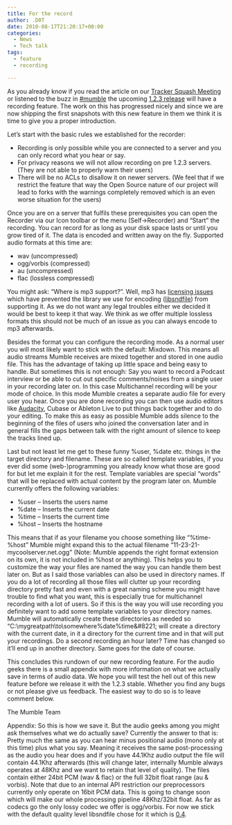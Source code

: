 ```yaml
---
title: For the record
author: .D0T
date: 2010-08-17T21:20:17+00:00
categories:
  - News
  - Tech talk
tags:
  - feature
  - recording

---
```

As you already know if you read the article on our [Tracker Squash Meeting][1] or listened to the buzz in [#mumble][2] the upcoming [1.2.3 release][3] will have a recording feature. The work on this has progressed nicely and since we are now shipping the first snapshots with this new feature in them we think it is time to give you a proper introduction.

<!--more-->

Let&#8217;s start with the basic rules we established for the recorder:

  * Recording is only possible while you are connected to a server and you can only record what you hear or say.
  * For privacy reasons we will not allow recording on pre 1.2.3 servers. (They are not able to properly warn their users)
  * There will be no ACLs to disallow it on newer servers. (We feel that if we restrict the feature that way the Open Source nature of our project will lead to forks with the warnings completely removed which is an even worse situation for the users)

Once you are on a server that fulfils these prerequisites you can open the Recorder via our Icon toolbar or the menu (Self->Recorder) and &#8220;Start&#8221; the recording. You can record for as long as your disk space lasts or until you grow tired of it. The data is encoded and written away on the fly. Supported audio formats at this time are:

  * wav (uncompressed)
  * ogg/vorbis (compressed)
  * au (uncompressed)
  * flac (lossless compressed)

You might ask: &#8220;Where is mp3 support?&#8221;. Well, mp3 has [licensing issues][4] which have prevented the library we use for encoding ([libsndfile][5]) from supporting it. As we do not want any legal troubles either we decided it would be best to keep it that way. We think as we offer multiple lossless formats this should not be much of an issue as you can always encode to mp3 afterwards.

Besides the format you can configure the recording mode. As a normal user you will most likely want to stick with the default: Mixdown. This means all audio streams Mumble receives are mixed together and stored in one audio file. This has the advantage of taking up little space and being easy to handle. But sometimes this is not enough: Say you want to record a Podcast interview or be able to cut out specific comments/noises from a single user in your recording later on. In this case Multichannel recording will be your mode of choice. In this mode Mumble creates a separate audio file for every user you hear. Once you are done recording you can then use audio editors like [Audacity][6], Cubase or Ableton Live to put things back together and to do your editing. To make this as easy as possible Mumble adds silence to the beginning of the files of users who joined the conversation later and in general fills the gaps between talk with the right amount of silence to keep the tracks lined up.

Last but not least let me get to these funny %user, %date etc. things in the target directory and filename. These are so called template variables, if you ever did some (web-)programming you already know what those are good for but let me explain it for the rest. Template variables are special &#8220;words&#8221; that will be replaced with actual content by the program later on. Mumble currently offers the following variables:

  * %user &#8211; Inserts the users name
  * %date &#8211; Inserts the current date
  * %time &#8211; Inserts the current time
  * %host &#8211; Inserts the hostname

This means that if as your filename you choose something like &#8220;%time-%host&#8221; Mumble might expand this to the actual filename &#8220;11-23-21-mycoolserver.net.ogg&#8221; (Note: Mumble appends the right format extension on its own, it is not included in %host or anything). This helps you to customize the way your files are named the way you can handle them best later on. But as I said those variables can also be used in directory names. If you do a lot of recording all those files will clutter up your recording directory pretty fast and even with a great naming scheme you might have trouble to find what you want, this is especially true for multichannel recording with a lot of users. So if this is the way you will use recording you definitely want to add some template variables to your directory names. Mumble will automatically create these directories as needed so &#8220;C:\mygreatpath\to\somewhere\%date\%time\&#8221; will create a directory with the current date, in it a directory for the current time and in that will put your recordings. Do a second recording an hour later? Time has changed so it&#8217;ll end up in another directory. Same goes for the date of course.

This concludes this rundown of our new recording feature. For the audio geeks there is a small appendix with more information on what we actually save in terms of audio data. We hope you will test the hell out of this new feature before we release it with the 1.2.3 stable. Whether you find any bugs or not please give us feedback. The easiest way to do so is to leave comment below.

The Mumble Team

Appendix: So this is how we save it. But the audio geeks among you might ask themselves what we do actually save? Currently the answer to that is: Pretty much the same as you can hear minus positional audio (mono only at this time) plus what you say. Meaning it receives the same post-processing as the audio you hear does and if you have 44.1Khz audio output the file will contain 44.1Khz afterwards (this will change later, internally Mumble always operates at 48Khz and we want to retain that level of quality). The files contain either 24bit PCM (wav & flac) or the full 32bit float range (au & vorbis). Note that due to an internal API restriction our preprocessors currently only operate on 16bit PCM data. This is going to change soon which will make our whole processing pipeline 48Khz/32bit float. As far as codecs go the only lossy codec we offer is ogg/vorbis. For now we stick with the default quality level libsndfile chose for it which is [0.4][7].

 [1]: http://blog.mumble.info/first-mumble-tracker-squash-meeting
 [2]: http://mumble.sourceforge.net/IRC
 [3]: http://mumble.sourceforge.net/1.2.3
 [4]: http://www.mega-nerd.com/libsndfile/FAQ.html#Q020
 [5]: http://www.mega-nerd.com/libsndfile/
 [6]: http://audacity.sourceforge.net/
 [7]: http://en.wikipedia.org/wiki/Vorbis#Technical_details
